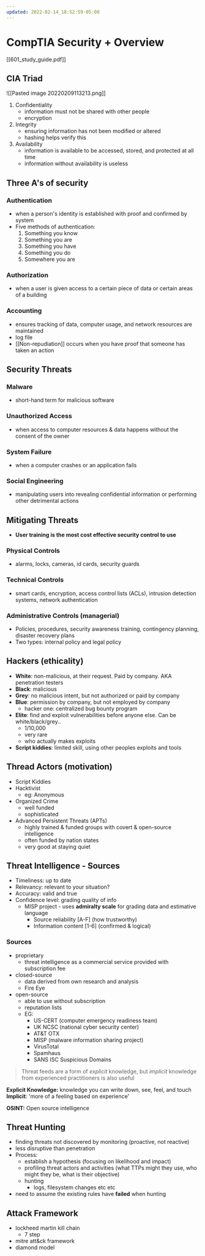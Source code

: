 ```yaml
---
updated: 2022-02-14_18:52:59-05:00
---
```

# CompTIA Security + Overview
[[601_study_guide.pdf]]
## CIA Triad
![[Pasted image 20220209113213.png]]
1. Confidentiality
	* information must not be shared with other people
	* encryption
2. Integrity 
	* ensuring information has not been modified or altered
	* hashing helps verify this
3. Availability
	* information is available to be accessed, stored, and protected at all time
	* information without availability is useless 

## Three A's of security
### Authentication
* when a person's identity is established with proof and confirmed by system
* Five methods of authentication:
	1. Something you know
	2. Something you are
	3. Something you have
	4. Something you do
	5. Somewhere you are
	
### Authorization
* when a user is given access to a certain piece of data or certain areas of a building

### Accounting
* ensures tracking of data, computer usage, and network resources are maintained
* log file
* [[Non-repudiation]] occurs when you have proof that someone has taken an action

## Security Threats
### Malware
* short-hand term for malicious software

### Unauthorized Access
* when access to computer resources & data happens without the consent of the owner

### System Failure
* when a computer crashes or an application fails

### Social Engineering
* manipulating users into revealing confidential information or performing other detrimental actions

## Mitigating Threats
* **User training is the most cost effective security control to use**
### Physical Controls
* alarms, locks, cameras, id cards, security guards
### Technical Controls
* smart cards, encryption, access control lists (ACLs), intrusion detection systems, network authentication
### Administrative Controls (managerial)
* Policies, procedures, security awareness training, contingency planning, disaster recovery plans
* Two types: internal policy and legal policy
## Hackers (ethicality)
* **White**: non-malicious, at their request. Paid by company. AKA penetration testers
* **Black**: malicious
* **Grey**: no malicious intent, but not authorized or paid by company
* **Blue**: permission by company, but not employed by company
	* hacker one: centralized bug bounty program
* **Elite**: find and exploit vulnerabilities before anyone else. Can be white/black/grey..
	* 1/10,000
	* very rare
	* who actually makes exploits
* **Script kiddies**: limited skill, using other peoples exploits and tools
## Thread Actors (motivation)
* Script Kiddies
* Hacktivist
	* eg: Anonymous
* Organized Crime
	* well funded
	* sophisticated
* Advanced Persistent Threats (APTs)
	* highly trained & funded groups with covert & open-source intelligence
	* often funded by nation states
	* very good at staying quiet
## Threat Intelligence - Sources
* Timeliness: up to date
* Relevancy: relevant to your situation?
* Accuracy: valid and true
* Confidence level: grading quality of info
	* MISP project - uses **admiralty scale** for grading data and estimative language
		* Source reliability [A-F] (how trustworthy)
		* Information content [1-6] (confirmed & logical)
### Sources
* proprietary
	* threat intelligence as a commercial service provided with subscription fee
* closed-source
	* data derived from own research and analysis 
	* Fire Eye
* open-source
	* able to use without subscription
	* reputation lists
	* EG:
		* US-CERT (computer emergency readiness team)
		* UK NCSC (national cyber security center)
		* AT&T OTX
		* MISP (malware information sharing project)
		* VirusTotal
		* Spamhaus
		* SANS ISC Suspicious Domains

> Threat feeds are a form of *explicit* knowledge, but *implicit* knowledge from experienced practitioners is also useful

**Explicit Knowledge:** knowledge you can write down, see, feel, and touch
**Implicit**: 'more of a feeling based on experience'

**OSINT:** Open source intelligence

## Threat Hunting
* finding threats not discovered by monitoring (proactive, not reactive)
* less disruptive than penetration 
* Process:
	* establish a hypothesis (focusing on likelihood and impact)
	* profiling threat actors and activities (what TTPs might they use, who might they be, what is their objective)
	* hunting
		* logs, filesystem changes etc etc
* need to assume the existing rules have **failed** when hunting

## Attack Framework
* lockheed martin kill chain
	* 7 step
* mitre att&ck framework
* diamond model